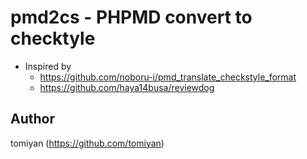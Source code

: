 # pmd2cs - PHPMD convert to checktyle

* Inspired by
  * https://github.com/noboru-i/pmd_translate_checkstyle_format
  * https://github.com/haya14busa/reviewdog

## Author
tomiyan (https://github.com/tomiyan)